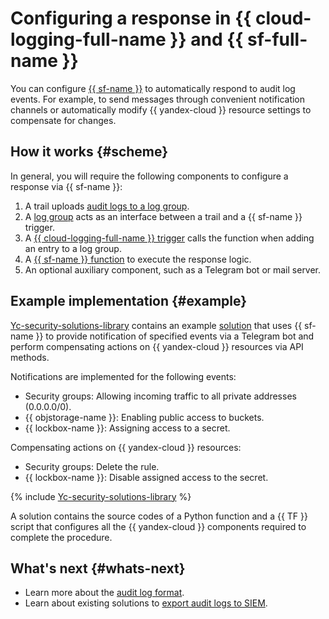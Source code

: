 # Configuring a response in {{ cloud-logging-full-name }} and {{ sf-full-name }}


You can configure [{{ sf-name }}](../../functions/) to automatically respond to audit log events. For example, to send messages through convenient notification channels or automatically modify {{ yandex-cloud }} resource settings to compensate for changes.

## How it works {#scheme}

In general, you will require the following components to configure a response via {{ sf-name }}:

1. A trail uploads [audit logs to a log group](../operations/export-cloud-logging.md).
2. A [log group](../../logging/concepts/log-group.md) acts as an interface between a trail and a {{ sf-name }} trigger.
3. A [{{ cloud-logging-full-name }} trigger](../../functions/concepts/trigger/cloud-logging-trigger.md) calls the function when adding an entry to a log group.
4. A [{{ sf-name }} function](../../functions/concepts/function.md) to execute the response logic.
5. An optional auxiliary component, such as a Telegram bot or mail server.

## Example implementation {#example}

[Yc-security-solutions-library](https://github.com/yandex-cloud-examples/yc-security-solutions-library) contains an example [solution](https://github.com/yandex-cloud-examples/yc-audit-trails-automatic-response) that uses {{ sf-name }} to provide notification of specified events via a Telegram bot and perform compensating actions on {{ yandex-cloud }} resources via API methods.

Notifications are implemented for the following events:
* Security groups: Allowing incoming traffic to all private addresses (0.0.0.0/0).
* {{ objstorage-name }}: Enabling public access to buckets.
* {{ lockbox-name }}: Assigning access to a secret.

Compensating actions on {{ yandex-cloud }} resources:
* Security groups: Delete the rule.
* {{ lockbox-name }}: Disable assigned access to the secret.

{% include [Yc-security-solutions-library](../../_includes/security-solution-library.md) %}

A solution contains the source codes of a Python function and a {{ TF }} script that configures all the {{ yandex-cloud }} components required to complete the procedure.

## What's next {#whats-next}

* Learn more about the [audit log format](../concepts/format.md).
* Learn about existing solutions to [export audit logs to SIEM](../concepts/export-siem.md).
